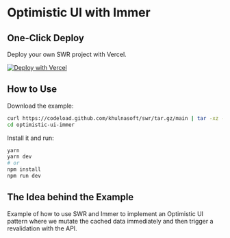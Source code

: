 # Optimistic UI with Immer

## One-Click Deploy

Deploy your own SWR project with Vercel.

[![Deploy with Vercel](https://vercel.com/button)](https://vercel.com/new/clone?s=https://github.com/khulnasoft/swr/tree/main/examples/optimistic-ui-immer)

## How to Use

Download the example:

```bash
curl https://codeload.github.com/khulnasoft/swr/tar.gz/main | tar -xz --strip=2 swr-main/examples/optimistic-ui-immer
cd optimistic-ui-immer
```

Install it and run:

```bash
yarn
yarn dev
# or
npm install
npm run dev
```

## The Idea behind the Example

Example of how to use SWR and Immer to implement an Optimistic UI pattern where we mutate the cached data immediately and then trigger a revalidation with the API.
